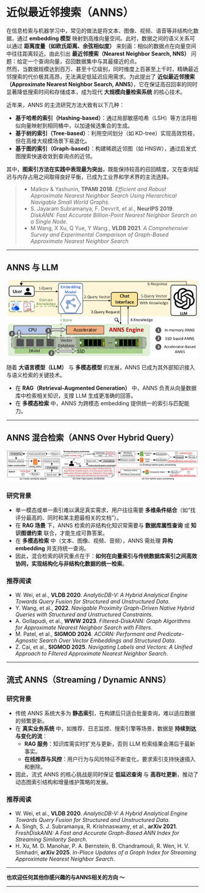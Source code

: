 # 近似最近邻搜索（ANNS）

在信息检索与机器学习中，常见的做法是将文本、图像、视频、语音等非结构化数据，通过 **embedding 模型** 映射到高维向量空间。此时，数据之间的语义关系可以通过 **距离度量（如欧氏距离、余弦相似度）** 来刻画：相似的数据点在向量空间中往往距离较近。由此引出 **最近邻搜索（Nearest Neighbor Search, NNS）** 问题：给定一个查询向量，召回数据集中与其最接近的点。  
然而，当数据规模达到百万、甚至十亿级别，同时维度上百甚至上千时，精确最近邻搜索的代价极其高昂，无法满足低延迟应用需求。为此提出了 **近似最近邻搜索（Approximate Nearest Neighbor Search, ANNS）**，它在保证高召回率的同时显著降低搜索时间和存储成本，成为现代 **大规模向量检索系统** 的核心技术。  

近年来，ANNS 的主流研究方法大致有以下几种：

- **基于哈希的索引（Hashing-based）**：通过局部敏感哈希（LSH）等方法将相似向量映射到相同桶中，以加速候选集合的生成。  
- **基于树的索引（Tree-based）**：利用空间划分（如 KD-tree）实现高效剪枝，但在高维大规模场景下易退化。
- **基于图的索引（Graph-based）**：构建稀疏近邻图（如 HNSW），通过启发式图搜索快速收敛到查询点的近邻。

其中，**图索引方法在实践中表现最为突出**，既能保持较高的召回精度，又在查询延迟与内存占用之间取得良好平衡，已成为工业界和学术界的主流选择。

> - Malkov & Yashunin, **TPAMI 2018**. *Efficient and Robust Approximate Nearest Neighbor Search Using Hierarchical Navigable Small World Graphs*.  
> - S. Jayaram Subramanya, F. Devvrit, et al., **NeurIPS 2019**. *DiskANN: Fast Accurate Billion-Point Nearest Neighbor Search on a Single Node*.  
> - M Wang, X Xu, Q Yue, Y Wang., **VLDB 2021**. *A Comprehensive Survey and Experimental Comparison of Graph-Based Approximate Nearest Neighbor Search*

---

## ANNS 与 LLM

![img](img1.png)

随着 **大语言模型（LLM）** 与 **多模态模型** 的发展，ANNS 已成为其外部知识接入与语义检索的关键技术。

- 在 **RAG（Retrieval-Augmented Generation）** 中，ANNS 负责从向量数据库中检索相关知识，支撑 LLM 生成更准确的回答。  
- 在 **多模态检索** 中，ANNS 为跨模态 embedding 提供统一的索引与匹配能力。  

---

## ANNS 混合检索（ANNS Over Hybrid Query）

![img](img2.png)

### 研究背景

- 单一模态或单一索引难以满足真实需求，用户往往需要 **多维条件结合**（如“找评分最高的、同时和某主题最相关的文档”）。  
- 在 **RAG 场景** 下，ANNS 检索的非结构化知识常需要与 **数据库属性查询** 或 **知识图谱约束** 联合，才能生成可靠答案。  
- 在 **多模态检索** 中（文本、图像、视频、音频），ANNS 需处理 **异构 embedding** 并支持统一查询。  
- 因此，混合检索的研究重点在于：**如何在向量索引与传统数据库索引之间高效协同，实现结构化与非结构化数据的统一检索**。  

### 推荐阅读
- W. Wei, et al., **VLDB 2020**. *AnalyticDB-V: A Hybrid Analytical Engine Towards Query Fusion for Structured and Unstructured Data*.  
- Y. Wang, et al., **2022**. *Navigable Proximity Graph-Driven Native Hybrid Queries with Structured and Unstructured Constraints*.  
- A. Gollapudi, et al., **WWW 2023**. *Filtered-DiskANN: Graph Algorithms for Approximate Nearest Neighbor Search with Filters*.  
- M. Patel, et al., **SIGMOD 2024**. *ACORN: Performant and Predicate-Agnostic Search Over Vector Embeddings and Structured Data*.  
- Z. Cai, et al., **SIGMOD 2025**. *Navigating Labels and Vectors: A Unified Approach to Filtered Approximate Nearest Neighbor Search*.  


---

## 流式 ANNS（Streaming / Dynamic ANNS）

### 研究背景

- 传统 ANNS 系统大多为 **静态索引**，在构建后只适合批量查询，难以适应数据的频繁更新。  
- 在 **真实业务系统** 中，如推荐、日志监控、搜索引擎等场景，数据是 **持续到达与变化的流**：  
  - **RAG 服务**：知识库需实时扩充与更新，否则 LLM 检索结果会滞后于最新事实。  
  - **在线推荐与风控**：用户行为与风险特征不断变化，要求索引支持快速插入和删除。  
- 因此，流式 ANNS 的核心挑战是同时保证 **低延迟查询** 与 **高吞吐更新**，推动了动态图索引结构和增量维护策略的发展。  

### 推荐阅读
- W. Wei, et al., **VLDB 2020**. *AnalyticDB-V: A Hybrid Analytical Engine Towards Query Fusion for Structured and Unstructured Data*.  
- A. Singh, S. J. Subramanya, R. Krishnaswamy, et al., **arXiv 2021**. *FreshDiskANN: A Fast and Accurate Graph-Based ANN Index for Streaming Similarity Search*.  
- H. Xu, M. D. Manohar, P. A. Bernstein, B. Chandramouli, R. Wen, H. V. Simhadri, **arXiv 2025**. *In-Place Updates of a Graph Index for Streaming Approximate Nearest Neighbor Search*. 

---

**也欢迎任何其他你感兴趣的与ANNS相关的方向 ～**

---
